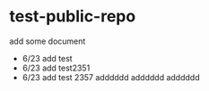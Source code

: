 # test-public-repo

add some document

- 6/23 add test
- 6/23 add test2351
- 6/23 add test 2357
adddddd
adddddd
adddddd

